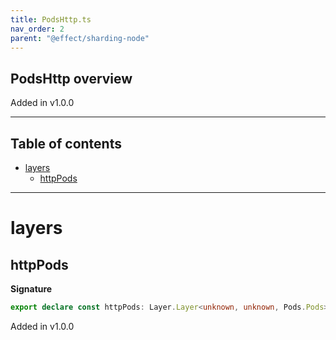```yaml
---
title: PodsHttp.ts
nav_order: 2
parent: "@effect/sharding-node"
---
```


## PodsHttp overview

Added in v1.0.0

---

<h2 class="text-delta">Table of contents</h2>

- [layers](#layers)
  - [httpPods](#httppods)

---

# layers

## httpPods

**Signature**

```ts
export declare const httpPods: Layer.Layer<unknown, unknown, Pods.Pods>
```

Added in v1.0.0
